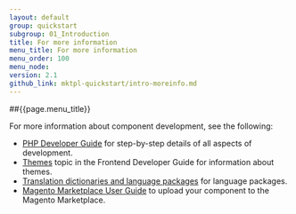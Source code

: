 ```yaml
---
layout: default
group: quickstart
subgroup: 01_Introduction
title: For more information
menu_title: For more information
menu_order: 100
menu_node: 
version: 2.1
github_link: mktpl-quickstart/intro-moreinfo.md
---
```


##{{page.menu_title}}

For more information about component development, see the following:

*	<a href="{{ site.gdeurl21 }}extension-dev-guide/bk-extension-dev-guide.html">PHP Developer Guide</a> for step-by-step details of all aspects of development.
*	<a href="{{ site.gdeurl21 }}frontend-dev-guide/themes/theme-general.html">Themes</a> topic in the Frontend Developer Guide for information about themes.
*	<a href="{{ site.gdeurl21 }}config-guide/cli/config-cli-subcommands-i18n.html">Translation dictionaries and language packages</a> for language packages.
*	<a href="http://docs.magento.com/marketplace/user_guide/getting-started.html" target="_blank">Magento Marketplace User Guide</a> to upload your component to the Magento Marketplace.




